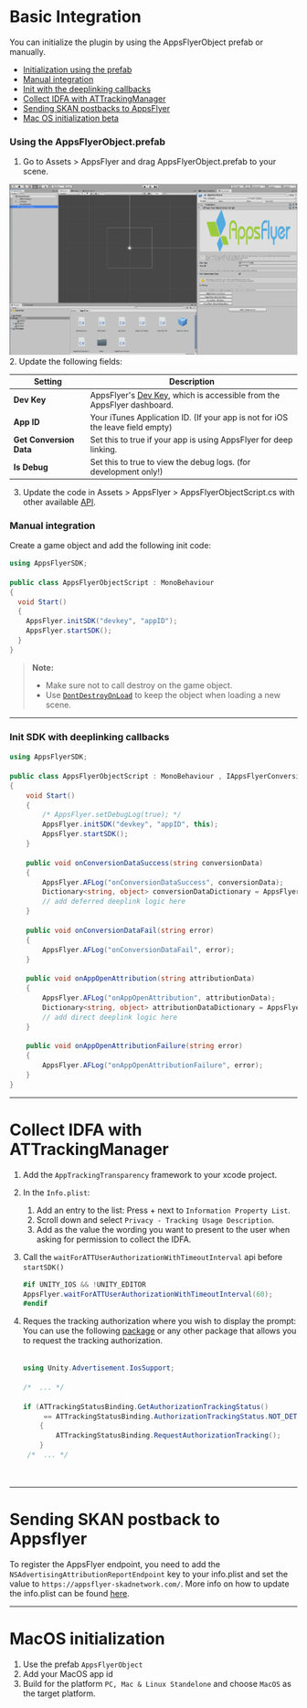 # Basic Integration

You can initialize the plugin by using the AppsFlyerObject prefab or manually.

- [Initialization using the prefab](#using-prefab)
- [Manual integration](#manual-integration)
- [Init with the deeplinking callbacks](#init-sdk-deeplink)
- [Collect IDFA with ATTrackingManager](#collect)
- [Sending SKAN postbacks to AppsFlyer](#skan)
- [Mac OS initialization beta](#macos)

### <a id="using-prefab"> Using the AppsFlyerObject.prefab

1. Go to Assets > AppsFlyer and drag AppsFlyerObject.prefab to your scene.
<img src="assets/unity_add_object.png" width="650">
<br/>
2. Update the following fields:

| Setting  | Description   |
| -------- | ------------- |
| **Dev Key**   |  AppsFlyer's [Dev Key](https://support.appsflyer.com/hc/en-us/articles/207032126-Android-SDK-integration-for-developers#integration-31-retrieving-your-dev-key), which is accessible from the AppsFlyer dashboard. |
| **App ID**      | Your iTunes Application ID. (If your app is not for iOS the leave field empty)  |
| **Get Conversion Data**    | Set this to true if your app is using AppsFlyer for deep linking.  |
| **Is Debug**    | Set this to true to view the debug logs. (for development only!)  |

3. Update the code in Assets > AppsFlyer > AppsFlyerObjectScript.cs with other available [API](/docs/API.md).

### <a id="manual-integration"> Manual integration

Create a game object and add the following init code:

```c#
using AppsFlyerSDK;

public class AppsFlyerObjectScript : MonoBehaviour
{
  void Start()
  {
    AppsFlyer.initSDK("devkey", "appID");
    AppsFlyer.startSDK();
  }
}
```

> **Note:** 
> - Make sure not to call destroy on the game object. 
> - Use [`DontDestroyOnLoad`](https://docs.unity3d.com/ScriptReference/Object.DontDestroyOnLoad.html) to keep the object when loading a new scene.

---

### <a id="init-sdk-deeplink"> Init SDK with deeplinking callbacks

```c#
using AppsFlyerSDK;

public class AppsFlyerObjectScript : MonoBehaviour , IAppsFlyerConversionData
{
    void Start()
    {
        /* AppsFlyer.setDebugLog(true); */
        AppsFlyer.initSDK("devkey", "appID", this);
        AppsFlyer.startSDK();
    }

    public void onConversionDataSuccess(string conversionData)
    {
        AppsFlyer.AFLog("onConversionDataSuccess", conversionData);
        Dictionary<string, object> conversionDataDictionary = AppsFlyer.CallbackStringToDictionary(conversionData);
        // add deferred deeplink logic here
    }

    public void onConversionDataFail(string error)
    {
        AppsFlyer.AFLog("onConversionDataFail", error);
    }

    public void onAppOpenAttribution(string attributionData)
    {
        AppsFlyer.AFLog("onAppOpenAttribution", attributionData);
        Dictionary<string, object> attributionDataDictionary = AppsFlyer.CallbackStringToDictionary(attributionData);
        // add direct deeplink logic here
    }

    public void onAppOpenAttributionFailure(string error)
    {
        AppsFlyer.AFLog("onAppOpenAttributionFailure", error);
    }
}
```

---
# <a id="collect"> Collect IDFA with ATTrackingManager

1. Add the `AppTrackingTransparency` framework to your xcode project. 
2. In the `Info.plist`:
    1. Add an entry to the list: Press +  next to `Information Property List`.
    2. Scroll down and select `Privacy - Tracking Usage Description`.
    3. Add as the value the wording you want to present to the user when asking for permission to collect the IDFA.
3. Call the `waitForATTUserAuthorizationWithTimeoutInterval` api before `startSDK()`
    
    ```c#
    #if UNITY_IOS && !UNITY_EDITOR
    AppsFlyer.waitForATTUserAuthorizationWithTimeoutInterval(60);
    #endif
    ```
        
4. Reques the tracking authorization where you wish to display the prompt: <br/>
    You can use the following [package](https://github.com/Unity-Technologies/com.unity.ads.ios-support) or any other package that allows you to request the tracking authorization. 
    ```c#

    using Unity.Advertisement.IosSupport;

    /*  ... */
  
    if (ATTrackingStatusBinding.GetAuthorizationTrackingStatus() 
         == ATTrackingStatusBinding.AuthorizationTrackingStatus.NOT_DETERMINED)
        {
            ATTrackingStatusBinding.RequestAuthorizationTracking();
        }
     /*  ... */
  
  
---
# <a id="skan"> Sending SKAN postback to Appsflyer
  To register the AppsFlyer endpoint, you need to add the `NSAdvertisingAttributionReportEndpoint` key to your info.plist and set the value to `https://appsflyer-skadnetwork.com/`. 
More info on how to update the info.plist can be found [here](https://github.com/AppsFlyerSDK/appsflyer-unity-plugin/blob/master/docs/Troubleshooting.md#updating-the-infoplist). 

---
# <a id="macos"> MacOS initialization
1. Use the prefab `AppsFlyerObject`
2. Add your MacOS app id
3. Build for the platform `PC, Mac & Linux Standelone` and choose `MacOS` as the target platform.